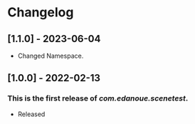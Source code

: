 # Changelog

## [1.1.0] - 2023-06-04

- Changed Namespace.

## [1.0.0] - 2022-02-13

### This is the first release of *com.edanoue.scenetest*.

- Released